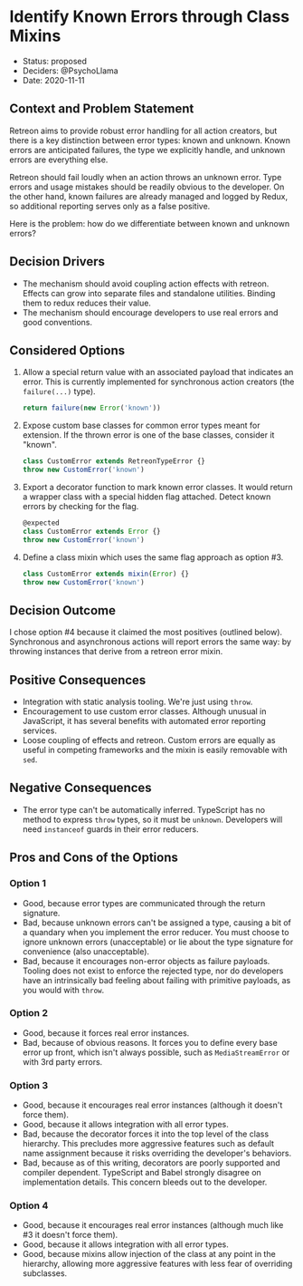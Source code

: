 # Identify Known Errors through Class Mixins
- Status: proposed
- Deciders: @PsychoLlama
- Date: 2020-11-11

## Context and Problem Statement
Retreon aims to provide robust error handling for all action creators, but
there is a key distinction between error types: known and unknown. Known
errors are anticipated failures, the type we explicitly handle, and unknown
errors are everything else.

Retreon should fail loudly when an action throws an unknown error. Type errors
and usage mistakes should be readily obvious to the developer. On the other
hand, known failures are already managed and logged by Redux, so additional
reporting serves only as a false positive.

Here is the problem: how do we differentiate between known and unknown errors?

## Decision Drivers
- The mechanism should avoid coupling action effects with retreon. Effects can
  grow into separate files and standalone utilities. Binding them to redux
  reduces their value.
- The mechanism should encourage developers to use real errors and good
  conventions.

## Considered Options
1. Allow a special return value with an associated payload that indicates an
   error. This is currently implemented for synchronous action creators (the
   `failure(...)` type).

   ```typescript
   return failure(new Error('known'))
   ```
2. Expose custom base classes for common error types meant for extension. If
   the thrown error is one of the base classes, consider it "known".

   ```typescript
   class CustomError extends RetreonTypeError {}
   throw new CustomError('known')
   ```
3. Export a decorator function to mark known error classes. It would return
   a wrapper class with a special hidden flag attached. Detect known errors by
   checking for the flag.

   ```typescript
   @expected
   class CustomError extends Error {}
   throw new CustomError('known')
   ```
4. Define a class mixin which uses the same flag approach as option #3.

   ```typescript
   class CustomError extends mixin(Error) {}
   throw new CustomError('known')
   ```

## Decision Outcome
I chose option #4 because it claimed the most positives (outlined below).
Synchronous and asynchronous actions will report errors the same way: by
throwing instances that derive from a retreon error mixin.

## Positive Consequences
- Integration with static analysis tooling. We're just using `throw`.
- Encouragement to use custom error classes. Although unusual in JavaScript,
  it has several benefits with automated error reporting services.
- Loose coupling of effects and retreon. Custom errors are equally as useful
  in competing frameworks and the mixin is easily removable with `sed`.

## Negative Consequences
- The error type can't be automatically inferred. TypeScript has no method to
  express `throw` types, so it must be `unknown`. Developers will need
  `instanceof` guards in their error reducers.

## Pros and Cons of the Options
### Option 1
- Good, because error types are communicated through the return signature.
- Bad, because unknown errors can't be assigned a type, causing a bit of
  a quandary when you implement the error reducer. You must choose to ignore
  unknown errors (unacceptable) or lie about the type signature for
  convenience (also unacceptable).
- Bad, because it encourages non-error objects as failure payloads. Tooling
  does not exist to enforce the rejected type, nor do developers have an
  intrinsically bad feeling about failing with primitive payloads, as you
  would with `throw`.

### Option 2
- Good, because it forces real error instances.
- Bad, because of obvious reasons. It forces you to define every base error up
  front, which isn't always possible, such as `MediaStreamError` or with 3rd
  party errors.

### Option 3
- Good, because it encourages real error instances (although it doesn't force
  them).
- Good, because it allows integration with all error types.
- Bad, because the decorator forces it into the top level of the class
  hierarchy. This precludes more aggressive features such as default name
  assignment because it risks overriding the developer's behaviors.
- Bad, because as of this writing, decorators are poorly supported and
  compiler dependent. TypeScript and Babel strongly disagree on implementation
  details. This concern bleeds out to the developer.

### Option 4
- Good, because it encourages real error instances (although much like #3 it
  doesn't force them).
- Good, because it allows integration with all error types.
- Good, because mixins allow injection of the class at any point in the
  hierarchy, allowing more aggressive features with less fear of overriding
  subclasses.
